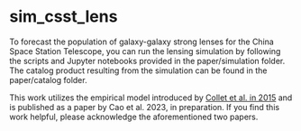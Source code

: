 # sim_csst_lens
To forecast the population of galaxy-galaxy strong lenses for the China Space Station Telescope, you can run the lensing simulation by following the scripts and Jupyter notebooks provided in the paper/simulation folder. The catalog product resulting from the simulation can be found in the paper/catalog folder.

This work utilizes the empirical model introduced by [Collet et al. in 2015](https://arxiv.org/abs/1507.02657) and is published as a paper by Cao et al.  2023, in preparation. If you find this work helpful, please acknowledge the aforementioned two papers.
